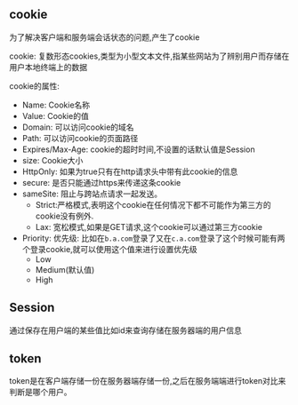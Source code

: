 ## cookie
为了解决客户端和服务端会话状态的问题,产生了cookie

cookie: 复数形态cookies,类型为小型文本文件,指某些网站为了辨别用户而存储在用户本地终端上的数据

cookie的属性:

- Name: Cookie名称
- Value: Cookie的值
- Domain: 可以访问cookie的域名
- Path: 可以访问cookie的页面路径
- Expires/Max-Age: cookie的超时时间,不设置的话默认值是Session
- size: Cookie大小
- HttpOnly: 如果为true只有在http请求头中带有此cookie的信息
- secure: 是否只能通过https来传递这条cookie
- sameSite: 阻止与跨站点请求一起发送。
   - Strict:严格模式,表明这个cookie在任何情况下都不可能作为第三方的cookie没有例外.
   - Lax: 宽松模式,如果是GET请求,这个cookie可以通过第三方cookie
- Priority: 优先级: 比如在`b.a.com`登录了又在`c.a.com`登录了这个时候可能有两个登录cookie,就可以使用这个值来进行设置优先级
   - Low
   - Medium(默认值)
   - High

## Session
通过保存在用户端的某些值比如id来查询存储在服务器端的用户信息
## token
token是在客户端存储一份在服务器端存储一份,之后在服务端端进行token对比来判断是哪个用户。